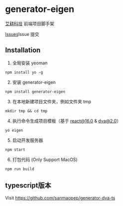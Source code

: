 # generator-eigen
[艾耕科技](https://www.aidigger.com) 前端项目脚手架

[Issues](https://github.com/elowes/generator-eigen/issues )Issue 提交

## Installation

1. 全局安装 yeoman
``` shell
npm install yo -g
```

2. 安装 generator-eigen
``` shell
npm install generator-eigen
```

3. 在本地新建项目文件夹，例如文件夹 tmp
``` shell
mkdir tmp && cd tmp
```

4. 执行命令生成项目模板（基于 react@16.0 & dva@2.0）
``` shell
yo eigen
```

5. 启动开发服务器
``` shell
npm start
```

6. 打包代码 (Only Support MacOS)
``` shell
npm run build
```

## typescript版本
Visit https://github.com/sanmaopep/generator-dva-ts
